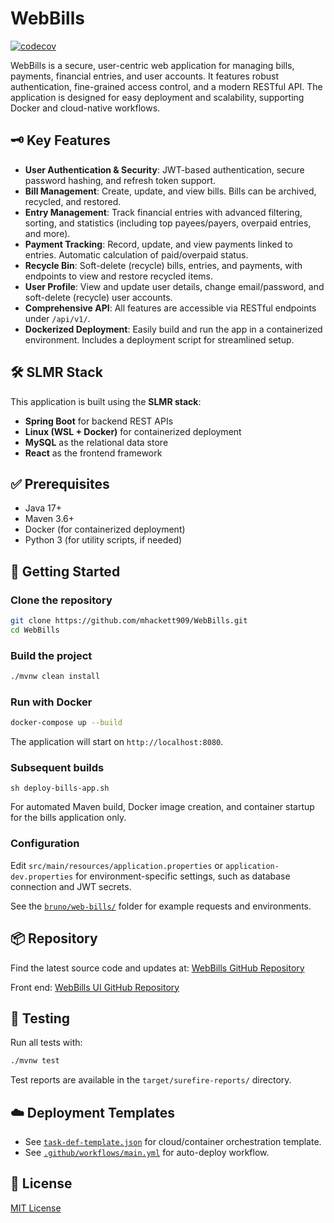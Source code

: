 # WebBills

[![codecov](https://codecov.io/gh/mhackett909/WebBills/branch/main/graph/badge.svg)](https://codecov.io/gh/mhackett909/WebBills)

WebBills is a secure, user-centric web application for managing bills, payments, financial entries, and user accounts. It features robust authentication, fine-grained access control, and a modern RESTful API. The application is designed for easy deployment and scalability, supporting Docker and cloud-native workflows.

## 🗝️ Key Features

- **User Authentication & Security**: JWT-based authentication, secure password hashing, and refresh token support.
- **Bill Management**: Create, update, and view bills. Bills can be archived, recycled, and restored.
- **Entry Management**: Track financial entries with advanced filtering, sorting, and statistics (including top payees/payers, overpaid entries, and more).
- **Payment Tracking**: Record, update, and view payments linked to entries. Automatic calculation of paid/overpaid status.
- **Recycle Bin**: Soft-delete (recycle) bills, entries, and payments, with endpoints to view and restore recycled items.
- **User Profile**: View and update user details, change email/password, and soft-delete (recycle) user accounts.
- **Comprehensive API**: All features are accessible via RESTful endpoints under `/api/v1/`.
- **Dockerized Deployment**: Easily build and run the app in a containerized environment. Includes a deployment script for streamlined setup.

## 🛠️ SLMR Stack
This application is built using the **SLMR stack**:
- **Spring Boot** for backend REST APIs
- **Linux (WSL + Docker)** for containerized deployment
- **MySQL** as the relational data store
- **React** as the frontend framework

## ✅ Prerequisites

- Java 17+
- Maven 3.6+
- Docker (for containerized deployment)
- Python 3 (for utility scripts, if needed)

## 🚀 Getting Started

### Clone the repository

```sh
git clone https://github.com/mhackett909/WebBills.git
cd WebBills
```

### Build the project

```sh
./mvnw clean install
```

### Run with Docker

```sh
docker-compose up --build
```

The application will start on `http://localhost:8080`.

### Subsequent builds

```
sh deploy-bills-app.sh
```

For automated Maven build, Docker image creation, and container startup for the bills application only.

### Configuration

Edit `src/main/resources/application.properties` or `application-dev.properties` for environment-specific settings, such as database connection and JWT secrets.

See the [`bruno/web-bills/`](bruno/web-bills/) folder for example requests and environments.

## 📦 Repository

Find the latest source code and updates at: [WebBills GitHub Repository](https://github.com/mhackett909/WebBills/)

Front end: [WebBills UI GitHub Repository](https://github.com/mhackett909/WebBillsView/)

## 🧪 Testing

Run all tests with:

```sh
./mvnw test
```

Test reports are available in the `target/surefire-reports/` directory.

## ☁️ Deployment Templates

- See [`task-def-template.json`](task-def-template.json) for cloud/container orchestration template.
- See [`.github/workflows/main.yml`](.github/workflows/main.yml) for auto-deploy workflow.

## 📄 License

[MIT License](LICENSE)

